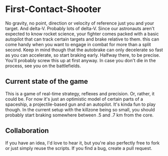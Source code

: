 # First-Contact-Shooter

No gravity, no point, direction or velocity of reference just you and your target.
And delta-V. Probably lots of delta-V. Since our astronauts aren't expected to
know rocket science, your fighter comes packed with a basic autopilot that can track certain targets and brake relative to them. this can come handy when you
want to engage in combat for more than a split second. Keep in mind though that
the autobrake can only decelerate so fast as you can accelerate, so start braking 
early. Halfway there, to be precise. You'll probably screw this up at first anyway.
In case you don't die in the process, see you on the battlefields.

## Current state of the game

This is a game of real-time strategy, reflexes and precision. Or, rather, it could
be. For now it's just an optimistic model of certain parts of a spaceship, a
projectile-based gun and an autopilot. It's kinda fun to play though. In the
current setup with the killzone being so small, you should probably start braking
somewhere between .5 and .7 km from the core.

## Collaboration

If you have an idea, I'd love to hear it, but you're also perfectly free to fork
or just simply reuse the scripts. If you find a bug, create a pull request.